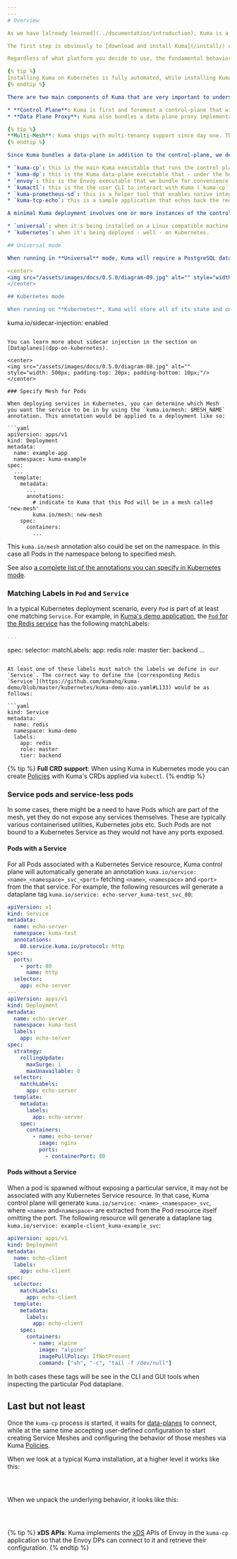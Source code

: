 ```yaml
---
---
# Overview

As we have [already learned](../documentation/introduction), Kuma is a universal control plane that can run across both modern environments like Kubernetes and more traditional VM-based ones.

The first step is obviously to [download and install Kuma](/install/) on the platform of your choice. Different distributions will present different installation instructions that follow the best practices for the platform you have selected.

Regardless of what platform you decide to use, the fundamental behavior of Kuma at runtime will not change across different distributions. These fundamentals are important to explore in order to understand what Kuma is and how it works.

{% tip %}
Installing Kuma on Kubernetes is fully automated, while installing Kuma on Linux requires the user to run the Kuma executables. Both ways are very simple, and can be explored from the [installation page](/install/).
{% endtip %}

There are two main components of Kuma that are very important to understand:

* **Control Plane**: Kuma is first and foremost a control-plane that will accept user input (you are the user) in order to create and configure [Policies](../../policies/introduction) like [Service Meshes](../../policies/mesh), and in order to add services and configure their behavior within the Meshes you have created.
* **Data Plane Proxy**: Kuma also bundles a data plane proxy implementation based on top of [Envoy](https://www.envoyproxy.io/). An instance of the data plane proxy runs alongside every instance of our services (or on every Kubernetes Pod as a sidecar container). This instance processes both incoming and outgoing requests for the service.

{% tip %}
**Multi-Mesh**: Kuma ships with multi-tenancy support since day one. This means you can create and configure multiple isolated Service Meshes from **one** control-plane. By doing so we lower the complexity and the operational cost of supporting multiple meshes. [Explore Kuma's Policies](/policies).
{% endtip %}

Since Kuma bundles a data-plane in addition to the control-plane, we decided to call the executables `kuma-cp` and `kuma-dp` to differentiate them. Let's take a look at all the executables that ship with Kuma:

* `kuma-cp`: this is the main Kuma executable that runs the control plane (CP).
* `kuma-dp`: this is the Kuma data-plane executable that - under the hood - invokes `envoy`.
* `envoy`: this is the Envoy executable that we bundle for convenience into the archive.
* `kumactl`: this is the the user CLI to interact with Kuma (`kuma-cp`) and its data.
* `kuma-prometheus-sd`: this is a helper tool that enables native integration between `Kuma` and `Prometheus`. Thanks to it, `Prometheus` will be able to automatically find all dataplanes in your Mesh and scrape metrics out of them.
* `kuma-tcp-echo`: this is a sample application that echos back the requests we are making, used for demo purposes.

A minimal Kuma deployment involves one or more instances of the control-plane (`kuma-cp`), and one or more instances of the data-planes (`kuma-dp`) which will connect to the control-plane as soon as they startup. Kuma supports two modes:

* `universal`: when it's being installed on a Linux compatible machine like MacOS, Virtual Machine or Bare Metal. This also includes those instances where Kuma is being installed on a Linux base machine (ie, a Docker image).
* `kubernetes`: when it's being deployed - well - on Kubernetes.

## Universal mode

When running in **Universal** mode, Kuma will require a PostgreSQL database to store its state. The PostgreSQL database and schema will have to be initialized accordingly to the installation instructions:

<center>
<img src="/assets/images/docs/0.5.0/diagram-09.jpg" alt="" style="width: 500px; padding-top: 20px; padding-bottom: 10px;"/>
</center>

## Kubernetes mode

When running on **Kubernetes**, Kuma will store all of its state and configuration on the underlying Kubernetes API Server, therefore requiring no dependency to store the data. Kuma will automatically inject the dataplane proxy `kuma-dp` on any Pod that belongs to a Namespace that includes the following labels:

```
kuma.io/sidecar-injection: enabled
```

You can learn more about sidecar injection in the section on [Dataplanes](dpp-on-kubernetes).

<center>
<img src="/assets/images/docs/0.5.0/diagram-08.jpg" alt="" style="width: 500px; padding-top: 20px; padding-bottom: 10px;"/>
</center>

### Specify Mesh for Pods

When deploying services in Kubernetes, you can determine which Mesh you want the service to be in by using the `kuma.io/mesh: $MESH_NAME` annotation. This annotation would be applied to a deployment like so:

```yaml
apiVersion: apps/v1
kind: Deployment
metadata:
  name: example-app
  namespace: kuma-example
spec:
  ...
  template:
    metadata:
      ...
      annotations:
        # indicate to Kuma that this Pod will be in a mesh called 'new-mesh'
        kuma.io/mesh: new-mesh
    spec:
      containers:
        ...
```

This `kuma.io/mesh` annotation also could be set on the namespace. In this case all Pods in the namespace belong to specified mesh.

See also [a complete list of the annotations you can specify in Kubernetes mode](../reference/kubernetes-annotations/).
 
### Matching Labels in `Pod` and `Service` 

In a typical Kubernetes deployment scenario, every `Pod` is part of at least one matching `Service`. For example, in [Kuma's demo application](https://github.com/kumahq/kuma-demo/blob/master/kubernetes/), the [`Pod` for the Redis service](https://github.com/kumahq/kuma-demo/blob/master/kubernetes/kuma-demo-aio.yaml#L104)  has the following matchLabels:

```yaml
...
```

spec:
  selector:
    matchLabels:
      app: redis
      role: master
      tier: backend
...
```

At least one of these labels must match the labels we define in our `Service`. The correct way to define the [corresponding Redis `Service`](https://github.com/kumahq/kuma-demo/blob/master/kubernetes/kuma-demo-aio.yaml#L133) would be as follows:

```yaml
kind: Service
metadata:
  name: redis
  namespace: kuma-demo
  labels:
    app: redis
    role: master
    tier: backend
```

{% tip %}
**Full CRD support**: When using Kuma in Kubernetes mode you can create [Policies](../../policies/introduction) with Kuma's CRDs applied via `kubectl`.
{% endtip %}

### Service pods and service-less pods

In some cases, there might be a need to have Pods which are part of the mesh, yet they do not expose any services themselves. These are typically various containerised utilities, Kubernetes jobs etc.
Such Pods are not bound to a Kubernetes Service as they would not have any ports exposed.

#### Pods with a Service

For all Pods associated with a Kubernetes Service resource, Kuma control plane will automatically generate an annotation `kuma.io/service: <name>_<namespace>_svc_<port>` fetching `<name>`, `<namespace>` and `<port>` from the that service. For example, the following resources will generate a dataplane tag
`kuma.io/service: echo-server_kuma-test_svc_80`:

```yaml
apiVersion: v1
kind: Service
metadata:
  name: echo-server
  namespace: kuma-test
  annotations:
    80.service.kuma.io/protocol: http
spec:
  ports:
    - port: 80
      name: http
  selector:
    app: echo-server
---
apiVersion: apps/v1
kind: Deployment
metadata:
  name: echo-server
  namespace: kuma-test
  labels:
    app: echo-server
spec:
  strategy:
    rollingUpdate:
      maxSurge: 1
      maxUnavailable: 0
  selector:
    matchLabels:
      app: echo-server
  template:
    metadata:
      labels:
        app: echo-server
    spec:
      containers:
        - name: echo-server
          image: nginx
          ports:
            - containerPort: 80
```

#### Pods without a Service

When a pod is spawned without exposing a particular service, it may not be associated with any Kubernetes Service resource. In that case, Kuma control plane will generate `kuma.io/service: <name>_<namespace>_svc`, where `<name>` and`<namespace>` are extracted from the Pod resource itself omitting the port. The following resource will generate a dataplane tag 
`kuma.io/service: example-client_kuma-example_svc`:

```yaml
apiVersion: apps/v1
kind: Deployment
metadata:
  name: echo-client
  labels:
    app: echo-client
spec:
  selector:
    matchLabels:
      app: echo-client
  template:
    metadata:
      labels:
        app: echo-client
    spec:
      containers:
        - name: alpine
          image: "alpine"
          imagePullPolicy: IfNotPresent
          command: ["sh", "-c", "tail -f /dev/null"]
```

In both cases these tags will be see in the CLI and GUI tools when inspecting the particular Pod dataplane.

## Last but not least

Once the `kuma-cp` process is started, it waits for [data-planes](dpp) to connect, while at the same time accepting user-defined configuration to start creating Service Meshes and configuring the behavior of those meshes via Kuma [Policies](../../policies/introduction).

When we look at a typical Kuma installation, at a higher level it works like this:

<center>
<img src="/assets/images/docs/0.4.0/diagram-06.jpg" alt="" style="padding-top: 20px; padding-bottom: 10px;"/>
</center>

When we unpack the underlying behavior, it looks like this:

<center>
<img src="/assets/images/docs/0.4.0/diagram-07.jpg" alt="" style="padding-top: 20px; padding-bottom: 10px;"/>
</center>

{% tip %}
**xDS APIs**: Kuma implements the [xDS](https://www.envoyproxy.io/docs/envoy/latest/api-docs/xds_protocol) APIs of Envoy in the `kuma-cp` application so that the Envoy DPs can connect to it and retrieve their configuration.
{% endtip %}
